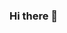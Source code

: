 ### Hi there 👋

<!--
**shenmali/shenmali** is a ✨ _special_ ✨ repository because its `README.md` (this file) appears on your GitHub profile.

Hi

I have an ambitious personality who is always looking for the next challenge and doesn't get comfortable until they find a solution. 
I love in harmony with teamwork and I like to share what I know. 

About me;

- 🔭 I’m currently working on HTML5 CSS3 and JS (React & Vue.js) 
- 🌱 I’m eager to learn Mobile Programming. Start with Flutter and next is Swift :)
- 👯 I’m looking to collaborate on FrontEnd technologies :)
- 🤔 I’m looking for help with Web and Mobile Programming tech
- 💬 Ask me about everything
-->
